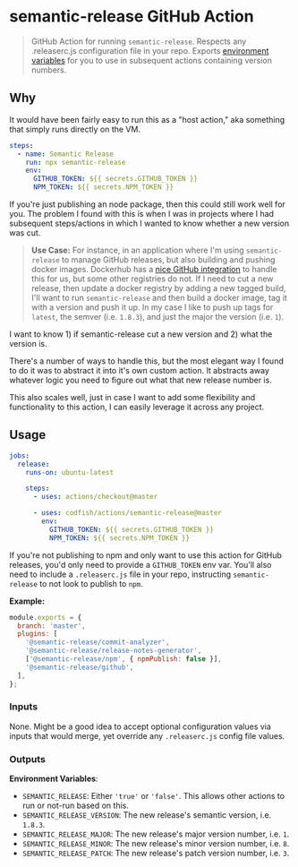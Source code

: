 # semantic-release GitHub Action

> GitHub Action for running `semantic-release`. Respects any .releaserc.js configuration file in
> your repo. Exports [environment variables](#outputs) for you to use in subsequent actions
> containing version numbers.

## Why

It would have been fairly easy to run this as a "host action," aka something that simply runs
directly on the VM.

```yml
steps:
  - name: Semantic Release
    run: npx semantic-release
    env:
      GITHUB_TOKEN: ${{ secrets.GITHUB_TOKEN }}
      NPM_TOKEN: ${{ secrets.NPM_TOKEN }}
```

If you're just publishing an node package, then this could still work well for you. The problem I
found with this is when I was in projects where I had subsequent steps/actions in which I wanted to
know whether a new version was cut.

> **Use Case:** For instance, in an application where I'm using `semantic-release` to manage GitHub
> releases, but also building and pushing docker images. Dockerhub has a
> [nice GitHub integration](https://docs.docker.com/docker-hub/builds/) to handle this for us, but
> some other registries do not. If I need to cut a new release, then update a docker registry by
> adding a new tagged build, I'll want to run `semantic-release` and then build a docker image, tag
> it with a version and push it up. In my case I like to push up tags for `latest`, the semver (i.e.
> `1.8.3`), and just the major the version (i.e. `1`).

I want to know 1) if semantic-release cut a new version and 2) what the version is.

There's a number of ways to handle this, but the most elegant way I found to do it was to abstract
it into it's own custom action. It abstracts away whatever logic you need to figure out what that
new release number is.

This also scales well, just in case I want to add some flexibility and functionality to this action,
I can easily leverage it across any project.

## Usage

```yml
jobs:
  release:
    runs-on: ubuntu-latest

    steps:
      - uses: actions/checkout@master

      - uses: codfish/actions/semantic-release@master
        env:
          GITHUB_TOKEN: ${{ secrets.GITHUB_TOKEN }}
          NPM_TOKEN: ${{ secrets.NPM_TOKEN }}
```

If you're not publishing to npm and only want to use this action for GitHub releases, you'd only
need to provide a `GITHUB_TOKEN` env var. You'll also need to include a `.releaserc.js` file in your
repo, instructing `semantic-release` to not look to publish to `npm`.

**Example:**

```js
module.exports = {
  branch: 'master',
  plugins: [
    '@semantic-release/commit-analyzer',
    '@semantic-release/release-notes-generator',
    ['@semantic-release/npm', { npmPublish: false }],
    '@semantic-release/github',
  ],
};
```

### Inputs

None. Might be a good idea to accept optional configuration values via inputs that would merge, yet
override any `.releaserc.js` config file values.

### Outputs

**Environment Variables**:

- `SEMANTIC_RELEASE`: Either `'true'` or `'false'`. This allows other actions to run or not-run
  based on this.
- `SEMANTIC_RELEASE_VERSION`: The new release's semantic version, i.e. `1.8.3`.
- `SEMANTIC_RELEASE_MAJOR`: The new release's major version number, i.e. `1`.
- `SEMANTIC_RELEASE_MINOR`: The new release's minor version number, i.e. `8`.
- `SEMANTIC_RELEASE_PATCH`: The new release's patch version number, i.e. `3`.
